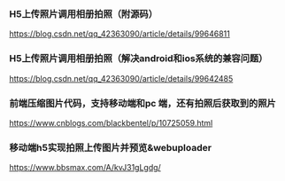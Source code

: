 ### H5上传照片调用相册拍照（附源码）
https://blog.csdn.net/qq_42363090/article/details/99646811

### H5上传照片调用相册拍照（解决android和ios系统的兼容问题）
https://blog.csdn.net/qq_42363090/article/details/99642485

### 前端压缩图片代码，支持移动端和pc 端，还有拍照后获取到的照片
https://www.cnblogs.com/blackbentel/p/10725059.html

### 移动端h5实现拍照上传图片并预览&webuploader
https://www.bbsmax.com/A/kvJ31gLgdg/















